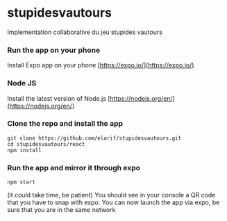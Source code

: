 # stupidesvautours
Implementation collaborative du jeu stupides vautours 

### Run the app on your phone
Install Expo app on your phone
[https://expo.io/](https://expo.io/)

### Node JS
Install the latest version of Node.js
[https://nodejs.org/en/](https://nodejs.org/en/)

### Clone the repo and install the app
```
git clone https://github.com/elarif/stupidesvautours.git
cd stupidesvautours/react
npm install
```
### Run the app and mirror it through expo

```
npm start
```
(it could take time, be patient)
You should see in your console a QR code that you have to snap with expo.
You can now launch the app via expo, be sure that you are in the same network




